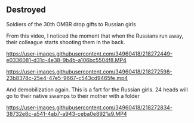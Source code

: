 ## Destroyed

Soldiers of the 30th OMBR drop gifts to Russian girls

From this video, I noticed the moment that when the Russians run away, their colleague starts shooting them in the back.

https://user-images.githubusercontent.com/34960418/218272449-e0336081-d31c-4e38-9b4b-a106bc5504f8.MP4

https://user-images.githubusercontent.com/34960418/218272598-23b8378c-25e4-47e5-9667-c543cd9465fe.mp4

And demobilization again. This is a fart for the Russian girls. 24 heads will go to their native swamps to their mother with a folder

https://user-images.githubusercontent.com/34960418/218272834-38732e8c-a541-4ab7-a943-ceba0e8921a9.MP4

